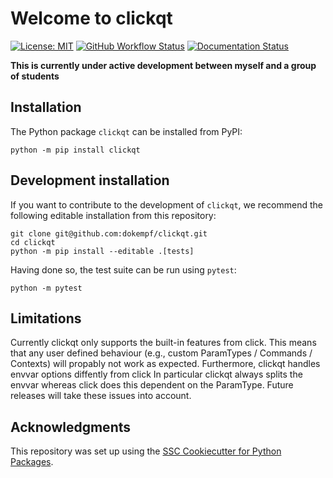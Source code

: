 # Welcome to clickqt

[![License: MIT](https://img.shields.io/badge/License-MIT-yellow.svg)](https://opensource.org/licenses/MIT)
[![GitHub Workflow Status](https://img.shields.io/github/actions/workflow/status/dokempf/clickqt/ci.yml?branch=main)](https://github.com/dokempf/clickqt/actions/workflows/ci.yml)
[![Documentation Status](https://readthedocs.org/projects/clickqt/badge/)](https://clickqt.readthedocs.io/)

**This is currently under active development between myself and a group of students**

## Installation

The Python package `clickqt` can be installed from PyPI:

```
python -m pip install clickqt
```

## Development installation

If you want to contribute to the development of `clickqt`, we recommend
the following editable installation from this repository:

```
git clone git@github.com:dokempf/clickqt.git
cd clickqt
python -m pip install --editable .[tests]
```

Having done so, the test suite can be run using `pytest`:

```
python -m pytest
```

## Limitations

Currently clickqt only supports the built-in features from click.
This means that any user defined behaviour (e.g., custom ParamTypes / Commands / Contexts) will propably not work as expected.
Furthermore, clickqt handles envvar options diffently from click
In particular clickqt always splits the envvar whereas click
does this dependent on the ParamType.
Future releases will take these issues into account.

## Acknowledgments

This repository was set up using the [SSC Cookiecutter for Python Packages](https://github.com/ssciwr/cookiecutter-python-package).

